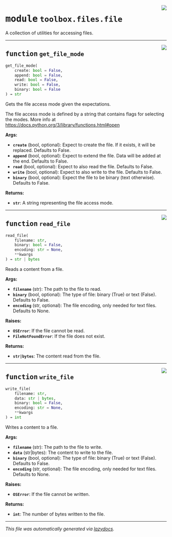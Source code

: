 <!-- markdownlint-disable -->

<a href="../toolbox/files/file.py#L0"><img align="right" style="float:right;" src="https://img.shields.io/badge/-source-cccccc?style=flat-square"></a>

# <kbd>module</kbd> `toolbox.files.file`
A collection of utilities for accessing files. 


---

<a href="../toolbox/files/file.py#L4"><img align="right" style="float:right;" src="https://img.shields.io/badge/-source-cccccc?style=flat-square"></a>

## <kbd>function</kbd> `get_file_mode`

```python
get_file_mode(
    create: bool = False,
    append: bool = False,
    read: bool = False,
    write: bool = False,
    binary: bool = False
) → str
```

Gets the file access mode given the expectations. 

The file access mode is defined by a string that contains flags for selecting the modes. More info at https://docs.python.org/3/library/functions.html#open 



**Args:**
 
 - <b>`create`</b> (bool, optional):  Expect to create the file. If it exists, it will be replaced. Defaults to False. 
 - <b>`append`</b> (bool, optional):  Expect to extend the file. Data will be added at the end. Defaults to False. 
 - <b>`read`</b> (bool, optional):  Expect to also read the file. Defaults to False. 
 - <b>`write`</b> (bool, optional):  Expect to also write to the file. Defaults to False. 
 - <b>`binary`</b> (bool, optional):  Expect the file to be binary (text otherwise). Defaults to False. 



**Returns:**
 
 - <b>`str`</b>:  A string representing the file access mode. 


---

<a href="../toolbox/files/file.py#L57"><img align="right" style="float:right;" src="https://img.shields.io/badge/-source-cccccc?style=flat-square"></a>

## <kbd>function</kbd> `read_file`

```python
read_file(
    filename: str,
    binary: bool = False,
    encoding: str = None,
    **kwargs
) → str | bytes
```

Reads a content from a file. 



**Args:**
 
 - <b>`filename`</b> (str):  The path to the file to read. 
 - <b>`binary`</b> (bool, optional):  The type of file: binary (True) or text (False). Defaults to False. 
 - <b>`encoding`</b> (str, optional):  The file encoding, only needed for text files. Defaults to None. 



**Raises:**
 
 - <b>`OSError`</b>:  If the file cannot be read. 
 - <b>`FileNotFoundError`</b>:  If the file does not exist. 



**Returns:**
 
 - <b>`str|bytes`</b>:  The content read from the file. 


---

<a href="../toolbox/files/file.py#L88"><img align="right" style="float:right;" src="https://img.shields.io/badge/-source-cccccc?style=flat-square"></a>

## <kbd>function</kbd> `write_file`

```python
write_file(
    filename: str,
    data: str | bytes,
    binary: bool = False,
    encoding: str = None,
    **kwargs
) → int
```

Writes a content to a file. 



**Args:**
 
 - <b>`filename`</b> (str):  The path to the file to write. 
 - <b>`data`</b> (str|bytes):  The content to write to the file. 
 - <b>`binary`</b> (bool, optional):  The type of file: binary (True) or text (False). Defaults to False. 
 - <b>`encoding`</b> (str, optional):  The file encoding, only needed for text files. Defaults to None. 



**Raises:**
 
 - <b>`OSError`</b>:  If the file cannot be written. 



**Returns:**
 
 - <b>`int`</b>:  The number of bytes written to the file. 




---

_This file was automatically generated via [lazydocs](https://github.com/ml-tooling/lazydocs)._
